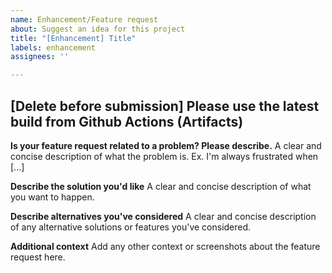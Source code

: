 ```yaml
---
name: Enhancement/Feature request
about: Suggest an idea for this project
title: "[Enhancement] Title"
labels: enhancement
assignees: ''

---
```


## [Delete before submission] Please use the latest build from Github Actions (Artifacts)

**Is your feature request related to a problem? Please describe.**
A clear and concise description of what the problem is. Ex. I'm always frustrated when [...]

**Describe the solution you'd like**
A clear and concise description of what you want to happen.

**Describe alternatives you've considered**
A clear and concise description of any alternative solutions or features you've considered.

**Additional context**
Add any other context or screenshots about the feature request here.
